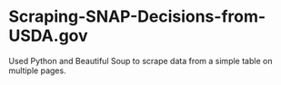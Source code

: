 # Scraping-SNAP-Decisions-from-USDA.gov
Used Python and Beautiful Soup to scrape data from a simple table on multiple pages.
